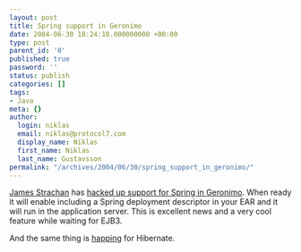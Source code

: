 ```yaml
---
layout: post
title: Spring support in Geronimo
date: 2004-06-30 18:24:10.000000000 +00:00
type: post
parent_id: '0'
published: true
password: ''
status: publish
categories: []
tags:
- Java
meta: {}
author:
  login: niklas
  email: niklas@protocol7.com
  display_name: Niklas
  first_name: Niklas
  last_name: Gustavsson
permalink: "/archives/2004/06/30/spring_support_in_geronimo/"
---
```

[James Strachan](http://radio.weblogs.com/0112098/) has [hacked up support for Spring in Geronimo](http://www.almaer.com/blog/archives/000246.html). When ready it will enable including a Spring deployment descriptor in your EAR and it will run in the application server. This is excellent news and a very cool feature while waiting for EJB3.

And the same thing is [happing](http://www.codehaus.org/~jboynes/) for Hibernate.

